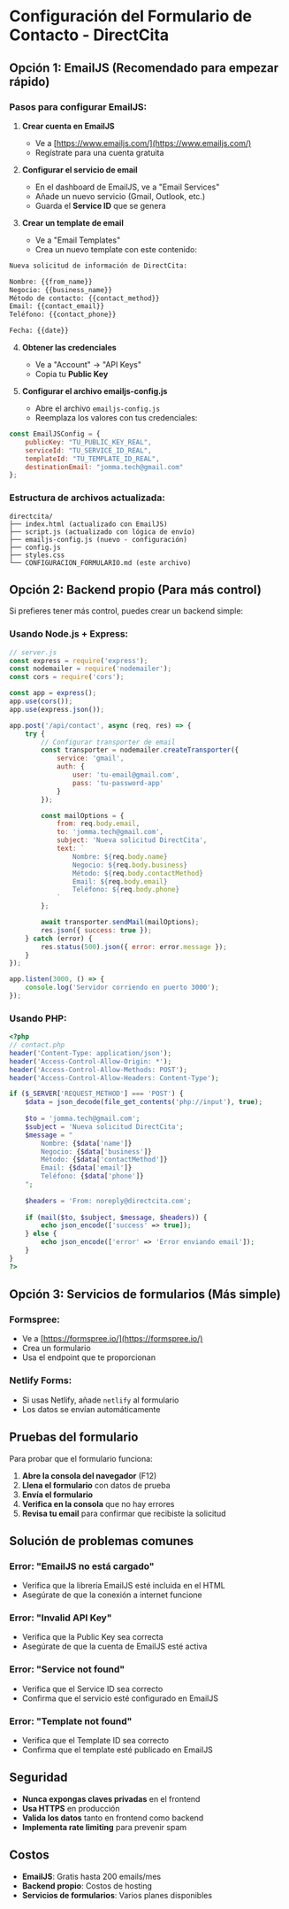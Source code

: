 # Configuración del Formulario de Contacto - DirectCita

## Opción 1: EmailJS (Recomendado para empezar rápido)

### Pasos para configurar EmailJS:

1. **Crear cuenta en EmailJS**
   - Ve a [https://www.emailjs.com/](https://www.emailjs.com/)
   - Regístrate para una cuenta gratuita

2. **Configurar el servicio de email**
   - En el dashboard de EmailJS, ve a "Email Services"
   - Añade un nuevo servicio (Gmail, Outlook, etc.)
   - Guarda el **Service ID** que se genera

3. **Crear un template de email**
   - Ve a "Email Templates"
   - Crea un nuevo template con este contenido:

```html
Nueva solicitud de información de DirectCita:

Nombre: {{from_name}}
Negocio: {{business_name}}
Método de contacto: {{contact_method}}
Email: {{contact_email}}
Teléfono: {{contact_phone}}

Fecha: {{date}}
```

4. **Obtener las credenciales**
   - Ve a "Account" → "API Keys"
   - Copia tu **Public Key**

5. **Configurar el archivo emailjs-config.js**
   - Abre el archivo `emailjs-config.js`
   - Reemplaza los valores con tus credenciales:

```javascript
const EmailJSConfig = {
    publicKey: "TU_PUBLIC_KEY_REAL",
    serviceId: "TU_SERVICE_ID_REAL", 
    templateId: "TU_TEMPLATE_ID_REAL",
    destinationEmail: "jomma.tech@gmail.com"
};
```

### Estructura de archivos actualizada:

```
directcita/
├── index.html (actualizado con EmailJS)
├── script.js (actualizado con lógica de envío)
├── emailjs-config.js (nuevo - configuración)
├── config.js
├── styles.css
└── CONFIGURACION_FORMULARIO.md (este archivo)
```

## Opción 2: Backend propio (Para más control)

Si prefieres tener más control, puedes crear un backend simple:

### Usando Node.js + Express:

```javascript
// server.js
const express = require('express');
const nodemailer = require('nodemailer');
const cors = require('cors');

const app = express();
app.use(cors());
app.use(express.json());

app.post('/api/contact', async (req, res) => {
    try {
        // Configurar transporter de email
        const transporter = nodemailer.createTransporter({
            service: 'gmail',
            auth: {
                user: 'tu-email@gmail.com',
                pass: 'tu-password-app'
            }
        });

        const mailOptions = {
            from: req.body.email,
            to: 'jomma.tech@gmail.com',
            subject: 'Nueva solicitud DirectCita',
            text: `
                Nombre: ${req.body.name}
                Negocio: ${req.body.business}
                Método: ${req.body.contactMethod}
                Email: ${req.body.email}
                Teléfono: ${req.body.phone}
            `
        };

        await transporter.sendMail(mailOptions);
        res.json({ success: true });
    } catch (error) {
        res.status(500).json({ error: error.message });
    }
});

app.listen(3000, () => {
    console.log('Servidor corriendo en puerto 3000');
});
```

### Usando PHP:

```php
<?php
// contact.php
header('Content-Type: application/json');
header('Access-Control-Allow-Origin: *');
header('Access-Control-Allow-Methods: POST');
header('Access-Control-Allow-Headers: Content-Type');

if ($_SERVER['REQUEST_METHOD'] === 'POST') {
    $data = json_decode(file_get_contents('php://input'), true);
    
    $to = 'jomma.tech@gmail.com';
    $subject = 'Nueva solicitud DirectCita';
    $message = "
        Nombre: {$data['name']}
        Negocio: {$data['business']}
        Método: {$data['contactMethod']}
        Email: {$data['email']}
        Teléfono: {$data['phone']}
    ";
    
    $headers = 'From: noreply@directcita.com';
    
    if (mail($to, $subject, $message, $headers)) {
        echo json_encode(['success' => true]);
    } else {
        echo json_encode(['error' => 'Error enviando email']);
    }
}
?>
```

## Opción 3: Servicios de formularios (Más simple)

### Formspree:
- Ve a [https://formspree.io/](https://formspree.io/)
- Crea un formulario
- Usa el endpoint que te proporcionan

### Netlify Forms:
- Si usas Netlify, añade `netlify` al formulario
- Los datos se envían automáticamente

## Pruebas del formulario

Para probar que el formulario funciona:

1. **Abre la consola del navegador** (F12)
2. **Llena el formulario** con datos de prueba
3. **Envía el formulario**
4. **Verifica en la consola** que no hay errores
5. **Revisa tu email** para confirmar que recibiste la solicitud

## Solución de problemas comunes

### Error: "EmailJS no está cargado"
- Verifica que la librería EmailJS esté incluida en el HTML
- Asegúrate de que la conexión a internet funcione

### Error: "Invalid API Key"
- Verifica que la Public Key sea correcta
- Asegúrate de que la cuenta de EmailJS esté activa

### Error: "Service not found"
- Verifica que el Service ID sea correcto
- Confirma que el servicio esté configurado en EmailJS

### Error: "Template not found"
- Verifica que el Template ID sea correcto
- Confirma que el template esté publicado en EmailJS

## Seguridad

- **Nunca expongas claves privadas** en el frontend
- **Usa HTTPS** en producción
- **Valida los datos** tanto en frontend como backend
- **Implementa rate limiting** para prevenir spam

## Costos

- **EmailJS**: Gratis hasta 200 emails/mes
- **Backend propio**: Costos de hosting
- **Servicios de formularios**: Varios planes disponibles
